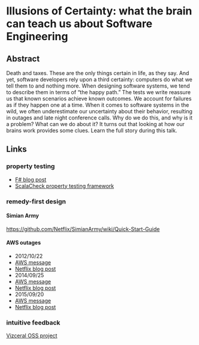 # Illusions of Certainty: what the brain can teach us about Software Engineering

## Abstract

Death and taxes. These are the only things certain in life, as they say. And yet, software developers rely upon a third certainty: computers do what we tell them to and nothing more. When designing software systems, we tend to describe them in terms of “the happy path.” The tests we write reassure us that known scenarios achieve known outcomes. We account for failures as if they happen one at a time. When it comes to software systems in the wild, we often underestimate our uncertainty about their behavior, resulting in outages and late night conference calls. Why do we do this, and why is it a problem? What can we do about it? It turns out that looking at how our brains work provides some clues. Learn the full story during this talk.

## Links

### property testing 
* [F# blog post](http://fsharpforfunandprofit.com/posts/property-based-testing/)
* [ScalaCheck property testing framework](https://github.com/rickynils/scalacheck/blob/master/doc/UserGuide.md)

### remedy-first design

#### Simian Army 
https://github.com/Netflix/SimianArmy/wiki/Quick-Start-Guide

#### AWS outages

* 2012/10/22
 * [AWS message](https://aws.amazon.com/message/680342/)
 * [Netflix blog post](http://techblog.netflix.com/2012/10/post-mortem-of-october-222012-aws.html)
* 2014/09/25
 * [AWS message](https://aws.amazon.com/blogs/aws/ec2-maintenance-update/)
 * [Netflix blog post](http://techblog.netflix.com/2014/10/a-state-of-xen-chaos-monkey-cassandra.html)
* 2015/09/20
 * [AWS message](https://aws.amazon.com/message/5467D2/)
 * [Netflix blog post](http://techblog.netflix.com/2015/09/chaos-engineering-upgraded.html)

### intuitive feedback

[Vizceral OSS project](https://github.com/Netflix/vizceral)

